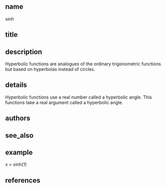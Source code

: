 ## name
sinh
## title
## description
Hyperbolic functions are analogues of the ordinary trigonometric functions but based on hyperbolas instead of circles.
## details
Hyperbolic functions use a real number called a hyperbolic angle. This functions take a real argument called a hyperbolic angle. 
## authors
## see_also
## example
x = sinh(1)
## references
